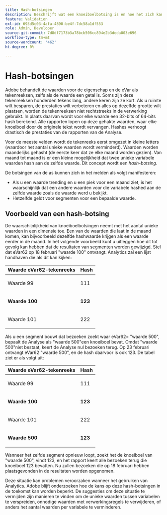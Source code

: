 ```yaml
---
title: Hash-botsingen
description: Beschrijft wat een knoeiboelbotsing is en hoe het zich kan manifesteren.
feature: Validation
exl-id: 693d5c03-4afa-4890-be4f-7dc58a1df553
role: Admin, Developer
source-git-commit: 7d8df7173b3a78bcb506cc894e2b3deda003e696
workflow-type: tm+mt
source-wordcount: '462'
ht-degree: 0%

---
```


# Hash-botsingen

Adobe behandelt de waarden voor de eigenschap en de eVar als tekenreeksen, zelfs als de waarde een getal is. Soms zijn deze tekenreeksen honderden tekens lang, andere keren zijn ze kort. Als u ruimte wilt besparen, de prestaties wilt verbeteren en alles op dezelfde grootte wilt plaatsen, worden de tekenreeksen niet rechtstreeks in de verwerking gebruikt. In plaats daarvan wordt voor elke waarde een 32-bits of 64-bits hash berekend. Alle rapporten lopen op deze gehakte waarden, waar elke knoeiboel door de originele tekst wordt vervangen. Hashes verhoogt drastisch de prestaties van de rapporten van de Analyse.

Voor de meeste velden wordt de tekenreeks eerst omgezet in kleine letters (waardoor het aantal unieke waarden wordt verminderd). Waarden worden maandelijks gehasht (de eerste keer dat ze elke maand worden gezien). Van maand tot maand is er een kleine mogelijkheid dat twee unieke variabele waarden hash aan de zelfde waarde. Dit concept wordt een *hash-botsing*.

De botsingen van de as kunnen zich in het melden als volgt manifesteren:

* Als u een waarde trending en u een piek voor een maand ziet, is het waarschijnlijk dat een andere waarden voor die variabele hashed aan de zelfde waarde zoals de waarde werd u bekijkt.
* Hetzelfde geldt voor segmenten voor een bepaalde waarde.

## Voorbeeld van een hash-botsing

De waarschijnlijkheid van knoeiboelbotsingen neemt met het aantal unieke waarden in een dimensie toe. Een van de waarden die laat in de maand komen, kan bijvoorbeeld dezelfde hashwaarde krijgen als een waarde eerder in de maand. In het volgende voorbeeld kunt u uitleggen hoe dit tot gevolg kan hebben dat de resultaten van segmenten worden gewijzigd. Stel dat eVar62 op 18 februari &quot;waarde 100&quot; ontvangt. Analytics zal een lijst handhaven die als dit kan kijken:

<table id="table_6A49D1D5932E485DB2083154897E5074"> 
 <thead> 
  <tr> 
   <th colname="col1" class="entry"> Waarde eVar62-tekenreeks </th> 
   <th colname="col2" class="entry"> Hash </th> 
  </tr> 
 </thead>
 <tbody> 
  <tr> 
   <td colname="col1"> <p> Waarde 99 </p> </td> 
   <td colname="col2"> <p> 111 </p> </td> 
  </tr> 
  <tr> 
   <td colname="col1"> <p> <b> Waarde 100</b> </p> </td> 
   <td colname="col2"> <p> <b> 123</b> </p> </td> 
  </tr> 
  <tr> 
   <td colname="col1"> <p> Waarde 101 </p> </td> 
   <td colname="col2"> <p> 222 </p> </td> 
  </tr> 
 </tbody> 
</table>

Als u een segment bouwt dat bezoeken zoekt waar eVar62= &quot;waarde 500&quot;, bepaalt de Analyse als &quot;waarde 500&quot;een knoeiboel bevat. Omdat &quot;waarde 500&quot;niet bestaat, keert de Analyse nul bezoeken terug. Op 23 februari ontvangt eVar62 &quot;waarde 500&quot;, en de hash daarvoor is ook 123. De tabel ziet er als volgt uit:

<table id="table_5FCF0BCDA5E740CCA266A822D9084C49"> 
 <thead> 
  <tr> 
   <th colname="col1" class="entry"> Waarde eVar62-tekenreeks </th> 
   <th colname="col2" class="entry"> Hash </th> 
  </tr> 
 </thead>
 <tbody> 
  <tr> 
   <td colname="col1"> <p> Waarde 99 </p> </td> 
   <td colname="col2"> <p> 111 </p> </td> 
  </tr> 
  <tr> 
   <td colname="col1"> <p> <b> Waarde 100</b> </p> </td> 
   <td colname="col2"> <p> <b> 123</b> </p> </td> 
  </tr> 
  <tr> 
   <td colname="col1"> <p> Waarde 101 </p> </td> 
   <td colname="col2"> <p> 222 </p> </td> 
  </tr> 
  <tr> 
   <td colname="col1"> <p> <b> Waarde 500</b> </p> </td> 
   <td colname="col2"> <p> <b> 123</b> </p> </td> 
  </tr> 
 </tbody> 
</table>

Wanneer het zelfde segment opnieuw loopt, zoekt het de knoeiboel van &quot;waarde 500&quot;, vindt 123, en het rapport keert alle bezoeken terug die knoeiboel 123 bevatten. Nu zullen bezoeken die op 18 februari hebben plaatsgevonden in de resultaten worden opgenomen.

Deze situatie kan problemen veroorzaken wanneer het gebruiken van Analytics. Adobe blijft onderzoeken hoe de kans op deze hash-botsingen in de toekomst kan worden beperkt. De suggesties om deze situatie te vermijden zijn manieren te vinden om de unieke waarden tussen variabelen te verspreiden, onnodige waarden met verwerkingsregels te verwijderen, of anders het aantal waarden per variabele te verminderen.
